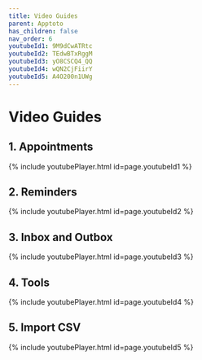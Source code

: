 ```yaml
---
title: Video Guides
parent: Apptoto
has_children: false
nav_order: 6
youtubeId1: 9M9dCwATRtc
youtubeId2: TEdwBTxRggM
youtubeId3: yO8CSCQ4_QQ
youtubeId4: wQN2CjFiirY
youtubeId5: A4O200n1UWg
---
```


# Video Guides

## 1. Appointments

{% include youtubePlayer.html id=page.youtubeId1 %}

## 2. Reminders

{% include youtubePlayer.html id=page.youtubeId2 %}

## 3. Inbox and Outbox

{% include youtubePlayer.html id=page.youtubeId3 %}

## 4. Tools

{% include youtubePlayer.html id=page.youtubeId4 %}

## 5. Import CSV

{% include youtubePlayer.html id=page.youtubeId5 %}
